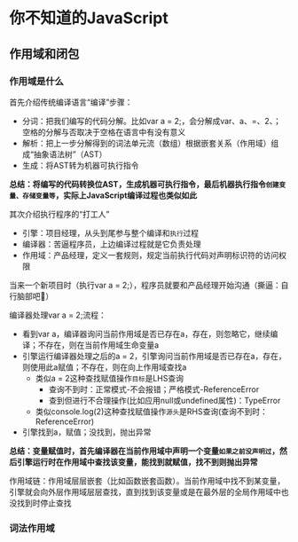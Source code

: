 # 你不知道的JavaScript

## 作用域和闭包

### 作用域是什么

首先介绍传统编译语言“编译”步骤：

- 分词：把我们编写的代码分解。比如var a = 2;，会分解成var、a、=、2、；空格的分解与否取决于空格在语言中有没有意义
- 解析：把上一步分解得到的词法单元流（数组）根据嵌套关系（作用域）组成“抽象语法树”（AST）
- 生成：将AST转为机器可执行指令

**总结：将编写的代码转换位AST，生成机器可执行指令，最后机器执行指令`创建变量、存储变量等`，实际上JavaScript编译过程也类似如此**

其次介绍执行程序的“打工人”

- 引擎：项目经理，从头到尾参与整个编译和`执行`过程
- 编译器：苦逼程序员，上边编译过程就是它负责处理
- 作用域：产品经理，定义一套规则，规定当前执行代码对声明标识符的访问权限
  
当来一个新项目时（执行var a = 2;），程序员就要和产品经理开始沟通（撕逼：自行脑部吧🤭）

编译器处理var a = 2;流程：

- 看到var a，编译器询问当前作用域是否已存在a，存在，则忽略它，继续编译；不存在，则在当前作用域生命变量a
- 引擎运行编译器处理之后的a = 2，引擎询问当前作用域是否已存在a，存在，则使用此a赋值；不存在，则在向上作用域查找a
  - 类似a = 2这种查找赋值操作`目标`是LHS查询
    - 查询不到时：正常模式-不会报错；严格模式-ReferenceError
    - 查到但进行不合理操作(比如应用null或undefined属性)：TypeError
  - 类似console.log(2)这种查找赋值操作`源头`是RHS查询(查询不到时：ReferenceError)
- 引擎找到a，赋值；没找到，抛出异常

**总结：变量赋值时，首先编译器在当前作用域中声明一个变量`如果之前没声明过`，然后引擎运行时在作用域中查找该变量，能找到就赋值，找不到则抛出异常**

作用域链：作用域层层嵌套（比如函数嵌套函数）。当前作用域中找不到某变量，引擎就会向外层作用域层层查找，直到找到该变量或是在最外层的全局作用域中也没找到时停止查找

### 词法作用域
